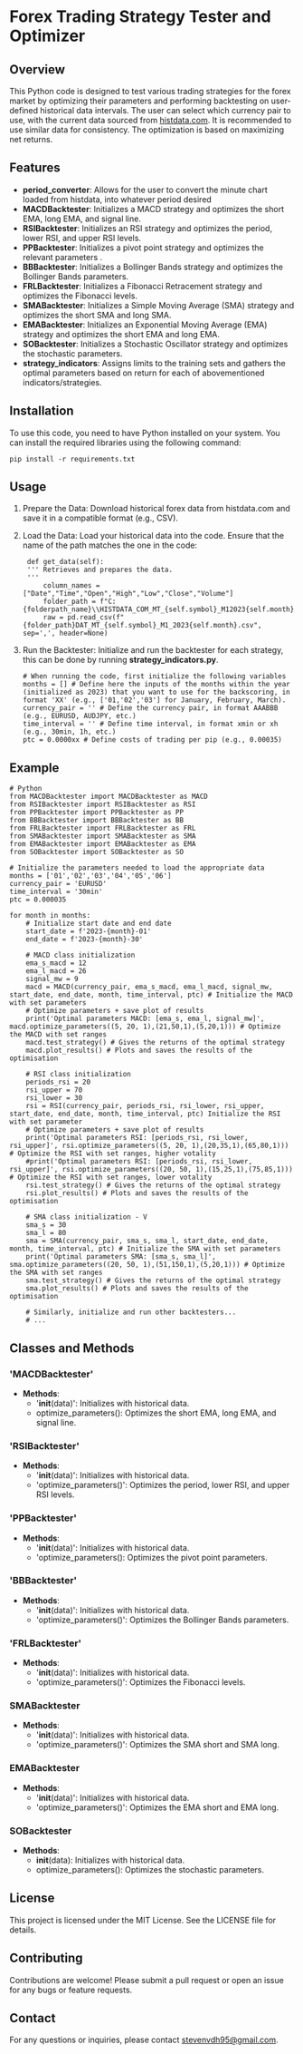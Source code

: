 # Forex Trading Strategy Tester and Optimizer

## Overview

This Python code is designed to test various trading strategies for the forex market by optimizing their parameters and performing backtesting on user-defined historical data intervals. The user can select which currency pair to use, with the current data sourced from [histdata.com](https://www.histdata.com). It is recommended to use similar data for consistency. The optimization is based on maximizing net returns.

## Features

- **period_converter**: Allows for the user to convert the minute chart loaded from histdata, into whatever period desired
- **MACDBacktester**: Initializes a MACD strategy and optimizes the short EMA, long EMA, and signal line.
- **RSIBacktester**: Initializes an RSI strategy and optimizes the period, lower RSI, and upper RSI levels.
- **PPBacktester**: Initializes a pivot point strategy and optimizes the relevant parameters .
- **BBBacktester**: Initializes a Bollinger Bands strategy and optimizes the Bollinger Bands parameters.
- **FRLBacktester**: Initializes a Fibonacci Retracement strategy and optimizes the Fibonacci levels.
- **SMABacktester**: Initializes a Simple Moving Average (SMA) strategy and optimizes the short SMA and long SMA.
- **EMABacktester**: Initializes an Exponential Moving Average (EMA) strategy and optimizes the short EMA and long EMA.
- **SOBacktester**: Initializes a Stochastic Oscillator strategy and optimizes the stochastic parameters.
- **strategy_indicators**: Assigns limits to the training sets and gathers the optimal parameters based on return for each of abovementioned indicators/strategies.

## Installation

To use this code, you need to have Python installed on your system. You can install the required libraries using the following command:

    pip install -r requirements.txt

## Usage

1. Prepare the Data: Download historical forex data from histdata.com and save it in a compatible format (e.g., CSV).

2. Load the Data: Load your historical data into the code. Ensure that the name of the path matches the one in the code:

        def get_data(self):
        ''' Retrieves and prepares the data.
        '''
            column_names = ["Date","Time","Open","High","Low","Close","Volume"]
            folder_path = f"C:{folderpath_name}\\HISTDATA_COM_MT_{self.symbol}_M12023{self.month}\\"
            raw = pd.read_csv(f"{folder_path}DAT_MT_{self.symbol}_M1_2023{self.month}.csv", sep=',', header=None)

3. Run the Backtester: Initialize and run the backtester for each strategy, this can be done by running **strategy_indicators.py**.

       # When running the code, first initialize the following variables
       months = [] # Define here the inputs of the months within the year (initialized as 2023) that you want to use for the backscoring, in format 'XX' (e.g., ['01,'02','03'] for January, February, March).
       currency_pair = '' # Define the currency pair, in format AAABBB (e.g., EURUSD, AUDJPY, etc.)
       time_interval = '' # Define time interval, in format xmin or xh (e.g., 30min, 1h, etc.)
       ptc = 0.0000xx # Define costs of trading per pip (e.g., 0.00035)

## Example
    # Python
    from MACDBacktester import MACDBacktester as MACD
    from RSIBacktester import RSIBacktester as RSI
    from PPBacktester import PPBacktester as PP
    from BBBacktester import BBBacktester as BB
    from FRLBacktester import FRLBacktester as FRL
    from SMABacktester import SMABacktester as SMA
    from EMABacktester import EMABacktester as EMA
    from SOBacktester import SOBacktester as SO

    # Initialize the parameters needed to load the appropriate data
    months = ['01','02','03','04','05','06']
    currency_pair = 'EURUSD'
    time_interval = '30min'
    ptc = 0.000035

    for month in months:
        # Initialize start date and end date
        start_date = f'2023-{month}-01'
        end_date = f'2023-{month}-30'

        # MACD class initialization
        ema_s_macd = 12
        ema_l_macd = 26
        signal_mw = 9
        macd = MACD(currency_pair, ema_s_macd, ema_l_macd, signal_mw, start_date, end_date, month, time_interval, ptc) # Initialize the MACD with set parameters
        # Optimize parameters + save plot of results
        print('Optimal parameters MACD: [ema_s, ema_l, signal_mw]', macd.optimize_parameters((5, 20, 1),(21,50,1),(5,20,1))) # Optimize the MACD with set ranges
        macd.test_strategy() # Gives the returns of the optimal strategy
        macd.plot_results() # Plots and saves the results of the optimisation
        
        # RSI class initialization
        periods_rsi = 20
        rsi_upper = 70
        rsi_lower = 30
        rsi = RSI(currency_pair, periods_rsi, rsi_lower, rsi_upper, start_date, end_date, month, time_interval, ptc) Initialize the RSI with set parameter
        # Optimize parameters + save plot of results
        print('Optimal parameters RSI: [periods_rsi, rsi_lower, rsi_upper]', rsi.optimize_parameters((5, 20, 1),(20,35,1),(65,80,1))) # Optimize the RSI with set ranges, higher votality
        #print('Optimal parameters RSI: [periods_rsi, rsi_lower, rsi_upper]', rsi.optimize_parameters((20, 50, 1),(15,25,1),(75,85,1))) # Optimize the RSI with set ranges, lower votality
        rsi.test_strategy() # Gives the returns of the optimal strategy
        rsi.plot_results() # Plots and saves the results of the optimisation
    
        # SMA class initialization - V
        sma_s = 30
        sma_l = 80
        sma = SMA(currency_pair, sma_s, sma_l, start_date, end_date, month, time_interval, ptc) # Initialize the SMA with set parameters
        print('Optimal parameters SMA: [sma_s, sma_l]', sma.optimize_parameters((20, 50, 1),(51,150,1),(5,20,1))) # Optimize the SMA with set ranges
        sma.test_strategy() # Gives the returns of the optimal strategy
        sma.plot_results() # Plots and saves the results of the optimisation

        # Similarly, initialize and run other backtesters...
        # ...

## Classes and Methods

### 'MACDBacktester'

- **Methods**:
  - '__init__(data)': Initializes with historical data.
  - optimize_parameters(): Optimizes the short EMA, long EMA, and signal line.

### 'RSIBacktester'

- **Methods**:
  - '__init__(data)': Initializes with historical data.
  - 'optimize_parameters()': Optimizes the period, lower RSI, and upper RSI levels.

### 'PPBacktester'

- **Methods**:
  - '__init__(data)': Initializes with historical data.
  - 'optimize_parameters(): Optimizes the pivot point parameters.

### 'BBBacktester'

- **Methods**:
  - '__init__(data)': Initializes with historical data.
  - 'optimize_parameters()': Optimizes the Bollinger Bands parameters.

### 'FRLBacktester'

- **Methods**:
  - '__init__(data)': Initializes with historical data.
  - 'optimize_parameters()': Optimizes the Fibonacci levels.

### SMABacktester

- **Methods**:
  - '__init__(data)': Initializes with historical data.
  - 'optimize_parameters()': Optimizes the SMA short and SMA long.

### EMABacktester

- **Methods**:
  - '__init__(data)': Initializes with historical data.
  - 'optimize_parameters()': Optimizes the EMA short and EMA long.

### SOBacktester

- **Methods**:
  - __init__(data): Initializes with historical data.
  - optimize_parameters(): Optimizes the stochastic parameters.

## License

This project is licensed under the MIT License. See the LICENSE file for details.

## Contributing

Contributions are welcome! Please submit a pull request or open an issue for any bugs or feature requests.

## Contact

For any questions or inquiries, please contact stevenvdh95@gmail.com.
